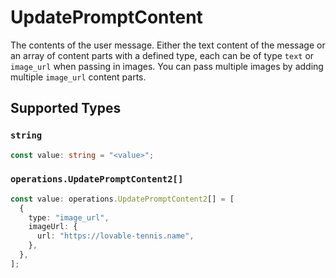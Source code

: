 # UpdatePromptContent

The contents of the user message. Either the text content of the message or an array of content parts with a defined type, each can be of type `text` or `image_url` when passing in images. You can pass multiple images by adding multiple `image_url` content parts. 


## Supported Types

### `string`

```typescript
const value: string = "<value>";
```

### `operations.UpdatePromptContent2[]`

```typescript
const value: operations.UpdatePromptContent2[] = [
  {
    type: "image_url",
    imageUrl: {
      url: "https://lovable-tennis.name",
    },
  },
];
```

